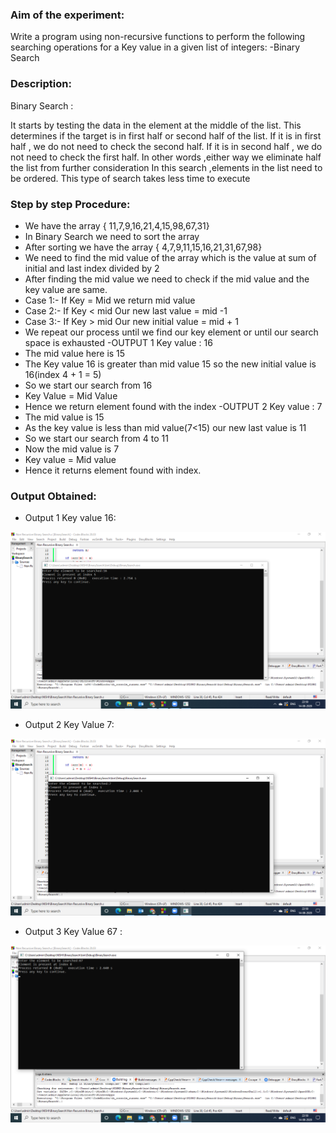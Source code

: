 ### Aim of the experiment:
Write a program using non-recursive functions to perform the following searching operations for a Key value in a given list of integers:
-Binary Search
### Description:
Binary Search :

It starts by testing the data in the element at the middle of the list. This determines if the target is in first half or second half of the list. If it is in first half , we do not need to check the second half. If it is in second half , we do not need to check the first half. In other words ,either way we eliminate half the list from further consideration
In this search ,elements in the list need to be ordered.
This type of search takes less time to execute

### Step by step Procedure:
- We have the array { 11,7,9,16,21,4,15,98,67,31}
- In Binary Search we need to sort the array 
- After sorting we have the array { 4,7,9,11,15,16,21,31,67,98}
- We need to find the mid value of the array which is the value at sum of initial and last index divided by 2
- After finding the mid value we need to check if the mid value and the key value are same.
- Case 1:- If Key = Mid
           we return mid value
- Case 2:- If Key < mid
           Our new last value = mid -1
- Case 3:- If Key > mid
           Our new initial value = mid + 1
- We repeat our process until we find our key element or until our search space is exhausted
-OUTPUT 1 Key value : 16
- The mid value here is 15
- The Key value 16 is greater than mid value 15 so the new initial value is 16(index 4 + 1 = 5)
- So we start our search from 16 
- Key Value = Mid Value
- Hence we return element found with the index 
-OUTPUT 2 Key value : 7
- The mid value is 15 
- As the key value is less than mid value(7<15) our new last value is 11
- So we start our search from 4 to 11
- Now the mid value is 7
- Key value = Mid value 
- Hence it returns element found with index.


### Output Obtained:
- Output 1 Key value 16: 

![output](NonRecBS1.png)

- Output 2 Key Value 7:

![output](NonRecBS2.png)

- Output 3 Key Value 67 :

![output](NonRecBS3.png)

